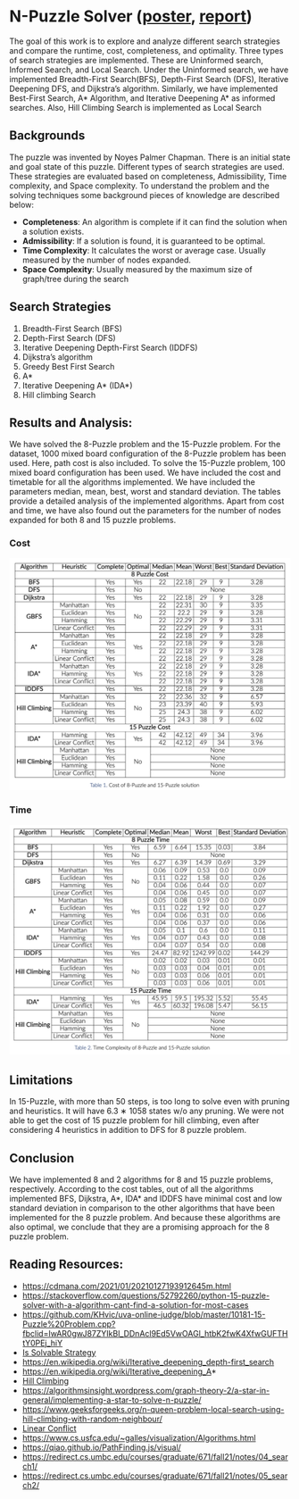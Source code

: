 # N-Puzzle Solver ([poster](./pdfs/poster.pdf), [report](./pdfs/report.pdf))
The goal of this work is to explore and analyze different search strategies and compare the runtime, cost, completeness, and optimality. Three types of search strategies are implemented. These are Uninformed search, Informed Search, and Local Search. Under the Uninformed search, we have implemented Breadth-First Search(BFS), Depth-First Search (DFS), Iterative Deepening DFS, and Dijkstra’s algorithm. Similarly, we have implemented Best-First Search, A* Algorithm, and Iterative Deepening A* as informed searches. Also, Hill Climbing Search is implemented as Local Search

## Backgrounds
The puzzle was invented by Noyes Palmer Chapman. There is an initial state and goal state of this puzzle. Different types of search strategies are used. These strategies are evaluated based on completeness, Admissibility, Time complexity, and Space complexity. To understand the problem and the solving techniques some background pieces of knowledge are described below:

- **Completeness**: An algorithm is complete if it can find the solution when a solution exists.
- **Admissibility**: If a solution is found, it is guaranteed to be optimal.
- **Time Complexity**: It calculates the worst or average case. Usually measured by the number of nodes expanded.
- **Space Complexity**: Usually measured by the maximum size of graph/tree during the search

## Search Strategies
1. Breadth-First Search (BFS)
2. Depth-First Search (DFS)
3. Iterative Deepening Depth-First Search (IDDFS)
4. Dijkstra’s algorithm
5. Greedy Best First Search
6. A*
7. Iterative Deepening A* (IDA*)
8. Hill climbing Search

## Results and Analysis:
We have solved the 8-Puzzle problem and the 15-Puzzle problem. For the dataset, 1000 mixed board configuration of the 8-Puzzle problem has been used. Here, path cost is also included. To solve the 15-Puzzle problem, 100 mixed board configuration has been used. We have included the cost and timetable for all the algorithms implemented. We have included the parameters median, mean, best, worst and standard deviation. The tables provide a detailed analysis of the implemented algorithms. Apart from cost and time, we have also found out the parameters for the number of nodes expanded for both 8 and 15 puzzle problems.

### Cost
![8-15 Puzzle Cost](./figs/cost.png)

### Time
![8-15 Puzzle Time](./figs/time-complexity.png)
## Limitations
In 15-Puzzle, with more than 50 steps, is too long to solve even with pruning and heuristics. It will have 6.3 ∗ 1058 states w/o any pruning. We were not able to get the cost of 15 puzzle problem for hill climbing, even after considering 4 heuristics in addition to DFS for 8 puzzle problem.

## Conclusion
We have implemented 8 and 2 algorithms for 8 and 15 puzzle problems, respectively. According to the cost tables, out of all the algorithms implemented BFS, Dijkstra, A*, IDA* and IDDFS have minimal cost and low standard deviation in comparison to the other algorithms that have been implemented for the 8 puzzle problem. And because these algorithms are also optimal, we conclude that they are a promising approach for the 8 puzzle problem.

## Reading Resources:
* https://cdmana.com/2021/01/20210127193912645m.html
* https://stackoverflow.com/questions/52792260/python-15-puzzle-solver-with-a-algorithm-cant-find-a-solution-for-most-cases
* https://github.com/KHvic/uva-online-judge/blob/master/10181-15-Puzzle%20Problem.cpp?fbclid=IwAR0gwJ87ZYIkBl_DDnAcl9Ed5VwOAGl_htbK2fwK4XfwGUFTHtY0PEj_hiY
* [Is Solvable Strategy](https://www.geeksforgeeks.org/check-instance-15-puzzle-solvable/) 
* https://en.wikipedia.org/wiki/Iterative_deepening_depth-first_search
* https://en.wikipedia.org/wiki/Iterative_deepening_A*
* [Hill Climbing](https://towardsdatascience.com/solve-slide-puzzle-with-hill-climbing-search-algorithm-d7fb93321325)
* https://algorithmsinsight.wordpress.com/graph-theory-2/a-star-in-general/implementing-a-star-to-solve-n-puzzle/
* https://www.geeksforgeeks.org/n-queen-problem-local-search-using-hill-climbing-with-random-neighbour/
* [Linear Conflict](https://medium.com/swlh/looking-into-k-puzzle-heuristics-6189318eaca2)
* https://www.cs.usfca.edu/~galles/visualization/Algorithms.html
* https://qiao.github.io/PathFinding.js/visual/
* https://redirect.cs.umbc.edu/courses/graduate/671/fall21/notes/04_search1/
* https://redirect.cs.umbc.edu/courses/graduate/671/fall21/notes/05_search2/
